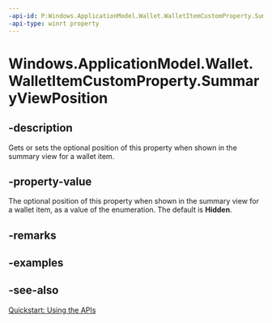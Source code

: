 ```yaml
---
-api-id: P:Windows.ApplicationModel.Wallet.WalletItemCustomProperty.SummaryViewPosition
-api-type: winrt property
---
```


<!-- Property syntax
public Windows.ApplicationModel.Wallet.WalletSummaryViewPosition SummaryViewPosition { get;  set; }
-->

# Windows.ApplicationModel.Wallet.WalletItemCustomProperty.SummaryViewPosition

## -description
Gets or sets the optional position of this property when shown in the summary view for a wallet item.

## -property-value
The optional position of this property when shown in the summary view for a wallet item, as a value of the enumeration. The default is **Hidden**.

## -remarks

## -examples

## -see-also
[Quickstart: Using the   APIs](/previous-versions/windows/apps/dn631257(v=win.10))
